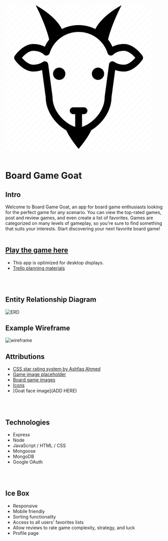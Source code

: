 <img src= "./public/images/goat.png">
<br />
<br />

# Board Game Goat

## Intro
Welcome to Board Game Goat, an app for board game enthusiasts looking for the perfect game for any scenario. You can view the top-rated games, post and review games, and even create a list of favorites. Games are categorized on many levels of gameplay, so you're sure to find something that suits your interests. Start discovering your next favorite board game!
<br />
<br />

## [Play the game here](https://board-game-goat.fly.dev/games)
- This app is optimized for desktop displays. 
- [Trello planning materials](https://trello.com/b/g7rWDiK2/board-game-goat)
<br />
<br />

## Entity Relationship Diagram
![ERD](https://i.imgur.com/BaAVdTS.png)
<br />

## Example Wireframe
![wireframe](https://i.imgur.com/lrWKo8n.png)
<br />

## Attributions
- [CSS star rating system by Ashfaq Ahmed](https://codeconvey.com/css-star-rating-radio-buttons/)
- [Game image placeholder](https://openseauserdata.com/files/bb15c0a9f522ea55b10a8a9675f285c4.gif)
- [Board game images](https://boardgamegeek.com/)
- [Icons](https://fontawesome.com/)
- [Goat face image](ADD HERE)
<br />
<br />

## Technologies
- Express
- Node
- JavaScript / HTML / CSS
- Mongoose
- MongoDB
- Google OAuth
<br />
<br />

## Ice Box
- Responsive
- Mobile friendly
- Sorting functionality
- Access to all users' favorites lists
- Allow reviews to rate game complexity, strategy, and luck
- Profile page